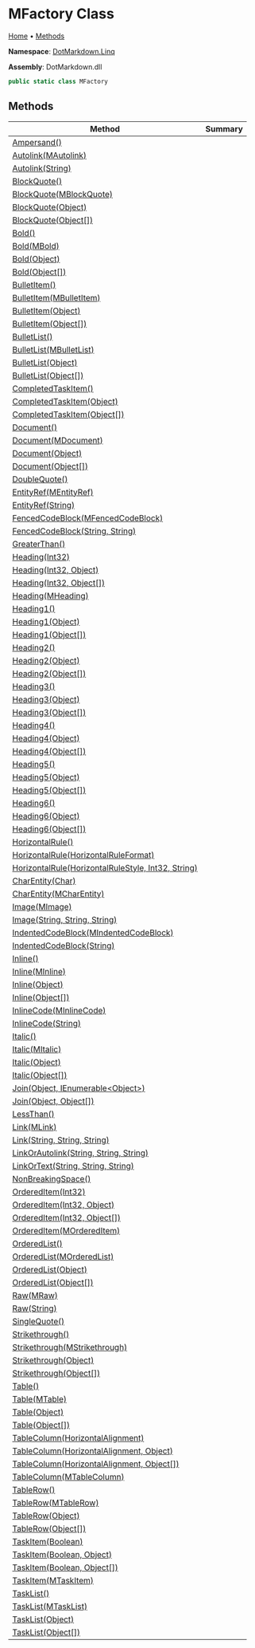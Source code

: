# MFactory Class

[Home](../../../README.md) &#x2022; [Methods](#methods)

**Namespace**: [DotMarkdown.Linq](../README.md)

**Assembly**: DotMarkdown\.dll

```csharp
public static class MFactory
```

## Methods

| Method | Summary |
| ------ | ------- |
| [Ampersand()](Ampersand/README.md) | |
| [Autolink(MAutolink)](Autolink/README.md#DotMarkdown_Linq_MFactory_Autolink_DotMarkdown_Linq_MAutolink_) | |
| [Autolink(String)](Autolink/README.md#DotMarkdown_Linq_MFactory_Autolink_System_String_) | |
| [BlockQuote()](BlockQuote/README.md#DotMarkdown_Linq_MFactory_BlockQuote) | |
| [BlockQuote(MBlockQuote)](BlockQuote/README.md#DotMarkdown_Linq_MFactory_BlockQuote_DotMarkdown_Linq_MBlockQuote_) | |
| [BlockQuote(Object)](BlockQuote/README.md#DotMarkdown_Linq_MFactory_BlockQuote_System_Object_) | |
| [BlockQuote(Object\[\])](BlockQuote/README.md#DotMarkdown_Linq_MFactory_BlockQuote_System_Object___) | |
| [Bold()](Bold/README.md#DotMarkdown_Linq_MFactory_Bold) | |
| [Bold(MBold)](Bold/README.md#DotMarkdown_Linq_MFactory_Bold_DotMarkdown_Linq_MBold_) | |
| [Bold(Object)](Bold/README.md#DotMarkdown_Linq_MFactory_Bold_System_Object_) | |
| [Bold(Object\[\])](Bold/README.md#DotMarkdown_Linq_MFactory_Bold_System_Object___) | |
| [BulletItem()](BulletItem/README.md#DotMarkdown_Linq_MFactory_BulletItem) | |
| [BulletItem(MBulletItem)](BulletItem/README.md#DotMarkdown_Linq_MFactory_BulletItem_DotMarkdown_Linq_MBulletItem_) | |
| [BulletItem(Object)](BulletItem/README.md#DotMarkdown_Linq_MFactory_BulletItem_System_Object_) | |
| [BulletItem(Object\[\])](BulletItem/README.md#DotMarkdown_Linq_MFactory_BulletItem_System_Object___) | |
| [BulletList()](BulletList/README.md#DotMarkdown_Linq_MFactory_BulletList) | |
| [BulletList(MBulletList)](BulletList/README.md#DotMarkdown_Linq_MFactory_BulletList_DotMarkdown_Linq_MBulletList_) | |
| [BulletList(Object)](BulletList/README.md#DotMarkdown_Linq_MFactory_BulletList_System_Object_) | |
| [BulletList(Object\[\])](BulletList/README.md#DotMarkdown_Linq_MFactory_BulletList_System_Object___) | |
| [CompletedTaskItem()](CompletedTaskItem/README.md#DotMarkdown_Linq_MFactory_CompletedTaskItem) | |
| [CompletedTaskItem(Object)](CompletedTaskItem/README.md#DotMarkdown_Linq_MFactory_CompletedTaskItem_System_Object_) | |
| [CompletedTaskItem(Object\[\])](CompletedTaskItem/README.md#DotMarkdown_Linq_MFactory_CompletedTaskItem_System_Object___) | |
| [Document()](Document/README.md#DotMarkdown_Linq_MFactory_Document) | |
| [Document(MDocument)](Document/README.md#DotMarkdown_Linq_MFactory_Document_DotMarkdown_Linq_MDocument_) | |
| [Document(Object)](Document/README.md#DotMarkdown_Linq_MFactory_Document_System_Object_) | |
| [Document(Object\[\])](Document/README.md#DotMarkdown_Linq_MFactory_Document_System_Object___) | |
| [DoubleQuote()](DoubleQuote/README.md) | |
| [EntityRef(MEntityRef)](EntityRef/README.md#DotMarkdown_Linq_MFactory_EntityRef_DotMarkdown_Linq_MEntityRef_) | |
| [EntityRef(String)](EntityRef/README.md#DotMarkdown_Linq_MFactory_EntityRef_System_String_) | |
| [FencedCodeBlock(MFencedCodeBlock)](FencedCodeBlock/README.md#DotMarkdown_Linq_MFactory_FencedCodeBlock_DotMarkdown_Linq_MFencedCodeBlock_) | |
| [FencedCodeBlock(String, String)](FencedCodeBlock/README.md#DotMarkdown_Linq_MFactory_FencedCodeBlock_System_String_System_String_) | |
| [GreaterThan()](GreaterThan/README.md) | |
| [Heading(Int32)](Heading/README.md#DotMarkdown_Linq_MFactory_Heading_System_Int32_) | |
| [Heading(Int32, Object)](Heading/README.md#DotMarkdown_Linq_MFactory_Heading_System_Int32_System_Object_) | |
| [Heading(Int32, Object\[\])](Heading/README.md#DotMarkdown_Linq_MFactory_Heading_System_Int32_System_Object___) | |
| [Heading(MHeading)](Heading/README.md#DotMarkdown_Linq_MFactory_Heading_DotMarkdown_Linq_MHeading_) | |
| [Heading1()](Heading1/README.md#DotMarkdown_Linq_MFactory_Heading1) | |
| [Heading1(Object)](Heading1/README.md#DotMarkdown_Linq_MFactory_Heading1_System_Object_) | |
| [Heading1(Object\[\])](Heading1/README.md#DotMarkdown_Linq_MFactory_Heading1_System_Object___) | |
| [Heading2()](Heading2/README.md#DotMarkdown_Linq_MFactory_Heading2) | |
| [Heading2(Object)](Heading2/README.md#DotMarkdown_Linq_MFactory_Heading2_System_Object_) | |
| [Heading2(Object\[\])](Heading2/README.md#DotMarkdown_Linq_MFactory_Heading2_System_Object___) | |
| [Heading3()](Heading3/README.md#DotMarkdown_Linq_MFactory_Heading3) | |
| [Heading3(Object)](Heading3/README.md#DotMarkdown_Linq_MFactory_Heading3_System_Object_) | |
| [Heading3(Object\[\])](Heading3/README.md#DotMarkdown_Linq_MFactory_Heading3_System_Object___) | |
| [Heading4()](Heading4/README.md#DotMarkdown_Linq_MFactory_Heading4) | |
| [Heading4(Object)](Heading4/README.md#DotMarkdown_Linq_MFactory_Heading4_System_Object_) | |
| [Heading4(Object\[\])](Heading4/README.md#DotMarkdown_Linq_MFactory_Heading4_System_Object___) | |
| [Heading5()](Heading5/README.md#DotMarkdown_Linq_MFactory_Heading5) | |
| [Heading5(Object)](Heading5/README.md#DotMarkdown_Linq_MFactory_Heading5_System_Object_) | |
| [Heading5(Object\[\])](Heading5/README.md#DotMarkdown_Linq_MFactory_Heading5_System_Object___) | |
| [Heading6()](Heading6/README.md#DotMarkdown_Linq_MFactory_Heading6) | |
| [Heading6(Object)](Heading6/README.md#DotMarkdown_Linq_MFactory_Heading6_System_Object_) | |
| [Heading6(Object\[\])](Heading6/README.md#DotMarkdown_Linq_MFactory_Heading6_System_Object___) | |
| [HorizontalRule()](HorizontalRule/README.md#DotMarkdown_Linq_MFactory_HorizontalRule) | |
| [HorizontalRule(HorizontalRuleFormat)](HorizontalRule/README.md#DotMarkdown_Linq_MFactory_HorizontalRule_DotMarkdown_HorizontalRuleFormat__) | |
| [HorizontalRule(HorizontalRuleStyle, Int32, String)](HorizontalRule/README.md#DotMarkdown_Linq_MFactory_HorizontalRule_DotMarkdown_HorizontalRuleStyle_System_Int32_System_String_) | |
| [CharEntity(Char)](CharEntity/README.md#DotMarkdown_Linq_MFactory_CharEntity_System_Char_) | |
| [CharEntity(MCharEntity)](CharEntity/README.md#DotMarkdown_Linq_MFactory_CharEntity_DotMarkdown_Linq_MCharEntity_) | |
| [Image(MImage)](Image/README.md#DotMarkdown_Linq_MFactory_Image_DotMarkdown_Linq_MImage_) | |
| [Image(String, String, String)](Image/README.md#DotMarkdown_Linq_MFactory_Image_System_String_System_String_System_String_) | |
| [IndentedCodeBlock(MIndentedCodeBlock)](IndentedCodeBlock/README.md#DotMarkdown_Linq_MFactory_IndentedCodeBlock_DotMarkdown_Linq_MIndentedCodeBlock_) | |
| [IndentedCodeBlock(String)](IndentedCodeBlock/README.md#DotMarkdown_Linq_MFactory_IndentedCodeBlock_System_String_) | |
| [Inline()](Inline/README.md#DotMarkdown_Linq_MFactory_Inline) | |
| [Inline(MInline)](Inline/README.md#DotMarkdown_Linq_MFactory_Inline_DotMarkdown_Linq_MInline_) | |
| [Inline(Object)](Inline/README.md#DotMarkdown_Linq_MFactory_Inline_System_Object_) | |
| [Inline(Object\[\])](Inline/README.md#DotMarkdown_Linq_MFactory_Inline_System_Object___) | |
| [InlineCode(MInlineCode)](InlineCode/README.md#DotMarkdown_Linq_MFactory_InlineCode_DotMarkdown_Linq_MInlineCode_) | |
| [InlineCode(String)](InlineCode/README.md#DotMarkdown_Linq_MFactory_InlineCode_System_String_) | |
| [Italic()](Italic/README.md#DotMarkdown_Linq_MFactory_Italic) | |
| [Italic(MItalic)](Italic/README.md#DotMarkdown_Linq_MFactory_Italic_DotMarkdown_Linq_MItalic_) | |
| [Italic(Object)](Italic/README.md#DotMarkdown_Linq_MFactory_Italic_System_Object_) | |
| [Italic(Object\[\])](Italic/README.md#DotMarkdown_Linq_MFactory_Italic_System_Object___) | |
| [Join(Object, IEnumerable\<Object>)](Join/README.md#DotMarkdown_Linq_MFactory_Join_System_Object_System_Collections_Generic_IEnumerable_System_Object__) | |
| [Join(Object, Object\[\])](Join/README.md#DotMarkdown_Linq_MFactory_Join_System_Object_System_Object___) | |
| [LessThan()](LessThan/README.md) | |
| [Link(MLink)](Link/README.md#DotMarkdown_Linq_MFactory_Link_DotMarkdown_Linq_MLink_) | |
| [Link(String, String, String)](Link/README.md#DotMarkdown_Linq_MFactory_Link_System_String_System_String_System_String_) | |
| [LinkOrAutolink(String, String, String)](LinkOrAutolink/README.md) | |
| [LinkOrText(String, String, String)](LinkOrText/README.md) | |
| [NonBreakingSpace()](NonBreakingSpace/README.md) | |
| [OrderedItem(Int32)](OrderedItem/README.md#DotMarkdown_Linq_MFactory_OrderedItem_System_Int32_) | |
| [OrderedItem(Int32, Object)](OrderedItem/README.md#DotMarkdown_Linq_MFactory_OrderedItem_System_Int32_System_Object_) | |
| [OrderedItem(Int32, Object\[\])](OrderedItem/README.md#DotMarkdown_Linq_MFactory_OrderedItem_System_Int32_System_Object___) | |
| [OrderedItem(MOrderedItem)](OrderedItem/README.md#DotMarkdown_Linq_MFactory_OrderedItem_DotMarkdown_Linq_MOrderedItem_) | |
| [OrderedList()](OrderedList/README.md#DotMarkdown_Linq_MFactory_OrderedList) | |
| [OrderedList(MOrderedList)](OrderedList/README.md#DotMarkdown_Linq_MFactory_OrderedList_DotMarkdown_Linq_MOrderedList_) | |
| [OrderedList(Object)](OrderedList/README.md#DotMarkdown_Linq_MFactory_OrderedList_System_Object_) | |
| [OrderedList(Object\[\])](OrderedList/README.md#DotMarkdown_Linq_MFactory_OrderedList_System_Object___) | |
| [Raw(MRaw)](Raw/README.md#DotMarkdown_Linq_MFactory_Raw_DotMarkdown_Linq_MRaw_) | |
| [Raw(String)](Raw/README.md#DotMarkdown_Linq_MFactory_Raw_System_String_) | |
| [SingleQuote()](SingleQuote/README.md) | |
| [Strikethrough()](Strikethrough/README.md#DotMarkdown_Linq_MFactory_Strikethrough) | |
| [Strikethrough(MStrikethrough)](Strikethrough/README.md#DotMarkdown_Linq_MFactory_Strikethrough_DotMarkdown_Linq_MStrikethrough_) | |
| [Strikethrough(Object)](Strikethrough/README.md#DotMarkdown_Linq_MFactory_Strikethrough_System_Object_) | |
| [Strikethrough(Object\[\])](Strikethrough/README.md#DotMarkdown_Linq_MFactory_Strikethrough_System_Object___) | |
| [Table()](Table/README.md#DotMarkdown_Linq_MFactory_Table) | |
| [Table(MTable)](Table/README.md#DotMarkdown_Linq_MFactory_Table_DotMarkdown_Linq_MTable_) | |
| [Table(Object)](Table/README.md#DotMarkdown_Linq_MFactory_Table_System_Object_) | |
| [Table(Object\[\])](Table/README.md#DotMarkdown_Linq_MFactory_Table_System_Object___) | |
| [TableColumn(HorizontalAlignment)](TableColumn/README.md#DotMarkdown_Linq_MFactory_TableColumn_DotMarkdown_HorizontalAlignment_) | |
| [TableColumn(HorizontalAlignment, Object)](TableColumn/README.md#DotMarkdown_Linq_MFactory_TableColumn_DotMarkdown_HorizontalAlignment_System_Object_) | |
| [TableColumn(HorizontalAlignment, Object\[\])](TableColumn/README.md#DotMarkdown_Linq_MFactory_TableColumn_DotMarkdown_HorizontalAlignment_System_Object___) | |
| [TableColumn(MTableColumn)](TableColumn/README.md#DotMarkdown_Linq_MFactory_TableColumn_DotMarkdown_Linq_MTableColumn_) | |
| [TableRow()](TableRow/README.md#DotMarkdown_Linq_MFactory_TableRow) | |
| [TableRow(MTableRow)](TableRow/README.md#DotMarkdown_Linq_MFactory_TableRow_DotMarkdown_Linq_MTableRow_) | |
| [TableRow(Object)](TableRow/README.md#DotMarkdown_Linq_MFactory_TableRow_System_Object_) | |
| [TableRow(Object\[\])](TableRow/README.md#DotMarkdown_Linq_MFactory_TableRow_System_Object___) | |
| [TaskItem(Boolean)](TaskItem/README.md#DotMarkdown_Linq_MFactory_TaskItem_System_Boolean_) | |
| [TaskItem(Boolean, Object)](TaskItem/README.md#DotMarkdown_Linq_MFactory_TaskItem_System_Boolean_System_Object_) | |
| [TaskItem(Boolean, Object\[\])](TaskItem/README.md#DotMarkdown_Linq_MFactory_TaskItem_System_Boolean_System_Object___) | |
| [TaskItem(MTaskItem)](TaskItem/README.md#DotMarkdown_Linq_MFactory_TaskItem_DotMarkdown_Linq_MTaskItem_) | |
| [TaskList()](TaskList/README.md#DotMarkdown_Linq_MFactory_TaskList) | |
| [TaskList(MTaskList)](TaskList/README.md#DotMarkdown_Linq_MFactory_TaskList_DotMarkdown_Linq_MTaskList_) | |
| [TaskList(Object)](TaskList/README.md#DotMarkdown_Linq_MFactory_TaskList_System_Object_) | |
| [TaskList(Object\[\])](TaskList/README.md#DotMarkdown_Linq_MFactory_TaskList_System_Object___) | |


